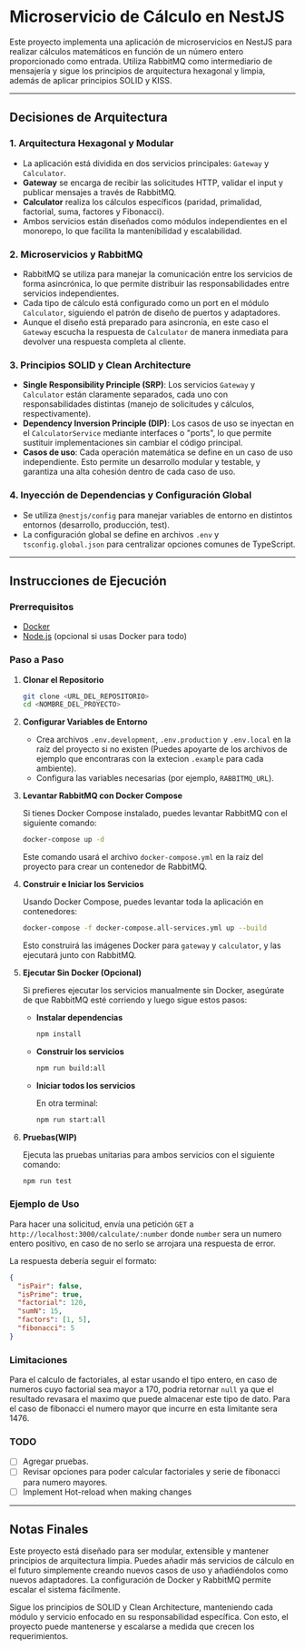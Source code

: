 # Microservicio de Cálculo en NestJS

Este proyecto implementa una aplicación de microservicios en NestJS para realizar cálculos matemáticos en función de un número entero proporcionado como entrada. Utiliza RabbitMQ como intermediario de mensajería y sigue los principios de arquitectura hexagonal y limpia, además de aplicar principios SOLID y KISS.

---

## Decisiones de Arquitectura

### 1. **Arquitectura Hexagonal y Modular**

- La aplicación está dividida en dos servicios principales: `Gateway` y `Calculator`.
- **Gateway** se encarga de recibir las solicitudes HTTP, validar el input y publicar mensajes a través de RabbitMQ.
- **Calculator** realiza los cálculos específicos (paridad, primalidad, factorial, suma, factores y Fibonacci).
- Ambos servicios están diseñados como módulos independientes en el monorepo, lo que facilita la mantenibilidad y escalabilidad.

### 2. **Microservicios y RabbitMQ**

- RabbitMQ se utiliza para manejar la comunicación entre los servicios de forma asincrónica, lo que permite distribuir las responsabilidades entre servicios independientes.
- Cada tipo de cálculo está configurado como un port en el módulo `Calculator`, siguiendo el patrón de diseño de puertos y adaptadores.
- Aunque el diseño está preparado para asincronía, en este caso el `Gateway` escucha la respuesta de `Calculator` de manera inmediata para devolver una respuesta completa al cliente.

### 3. **Principios SOLID y Clean Architecture**

- **Single Responsibility Principle (SRP)**: Los servicios `Gateway` y `Calculator` están claramente separados, cada uno con responsabilidades distintas (manejo de solicitudes y cálculos, respectivamente).
- **Dependency Inversion Principle (DIP)**: Los casos de uso se inyectan en el `CalculatorService` mediante interfaces o "ports", lo que permite sustituir implementaciones sin cambiar el código principal.
- **Casos de uso**: Cada operación matemática se define en un caso de uso independiente. Esto permite un desarrollo modular y testable, y garantiza una alta cohesión dentro de cada caso de uso.

### 4. **Inyección de Dependencias y Configuración Global**

- Se utiliza `@nestjs/config` para manejar variables de entorno en distintos entornos (desarrollo, producción, test).
- La configuración global se define en archivos `.env` y `tsconfig.global.json` para centralizar opciones comunes de TypeScript.

---

## Instrucciones de Ejecución

### Prerrequisitos

- [Docker](https://www.docker.com/)
- [Node.js](https://nodejs.org/) (opcional si usas Docker para todo)

### Paso a Paso

1. **Clonar el Repositorio**

   ```bash
   git clone <URL_DEL_REPOSITORIO>
   cd <NOMBRE_DEL_PROYECTO>
   ```

2. **Configurar Variables de Entorno**

   - Crea archivos `.env.development`, `.env.production` y `.env.local` en la raíz del proyecto si no existen (Puedes apoyarte de los archivos de ejemplo que encontraras con la extecion `.example` para cada ambiente).
   - Configura las variables necesarias (por ejemplo, `RABBITMQ_URL`).

3. **Levantar RabbitMQ con Docker Compose**

   Si tienes Docker Compose instalado, puedes levantar RabbitMQ con el siguiente comando:

   ```bash
   docker-compose up -d
   ```

   Este comando usará el archivo `docker-compose.yml` en la raíz del proyecto para crear un contenedor de RabbitMQ.

4. **Construir e Iniciar los Servicios**

   Usando Docker Compose, puedes levantar toda la aplicación en contenedores:

   ```bash
   docker-compose -f docker-compose.all-services.yml up --build
   ```

   Esto construirá las imágenes Docker para `gateway` y `calculator`, y las ejecutará junto con RabbitMQ.

5. **Ejecutar Sin Docker (Opcional)**

   Si prefieres ejecutar los servicios manualmente sin Docker, asegúrate de que RabbitMQ esté corriendo y luego sigue estos pasos:

   - **Instalar dependencias**

     ```bash
     npm install
     ```

   - **Construir los servicios**

     ```bash
     npm run build:all
     ```

   - **Iniciar todos los servicios**

     En otra terminal:

     ```bash
     npm run start:all
     ```

6. **Pruebas(WIP)**

   Ejecuta las pruebas unitarias para ambos servicios con el siguiente comando:

   ```bash
   npm run test
   ```

### Ejemplo de Uso

Para hacer una solicitud, envía una petición `GET` a `http://localhost:3000/calculate/:number` donde `number` sera un numero entero positivo, en caso de no serlo se arrojara una respuesta de error.

La respuesta debería seguir el formato:

```json
{
  "isPair": false,
  "isPrime": true,
  "factorial": 120,
  "sumN": 15,
  "factors": [1, 5],
  "fibonacci": 5
}
```

### Limitaciones

Para el calculo de factoriales, al estar usando el tipo entero, en caso de numeros cuyo factorial sea mayor a 170, podria retornar `null` ya que el resultado revasara el maximo que puede almacenar este tipo de dato. Para el caso de fibonacci el numero mayor que incurre en esta limitante sera 1476.

### TODO

- [ ] Agregar pruebas.
- [ ] Revisar opciones para poder calcular factoriales y serie de fibonacci para numero mayores.
- [ ] Implement Hot-reload when making changes

---

## Notas Finales

Este proyecto está diseñado para ser modular, extensible y mantener principios de arquitectura limpia. Puedes añadir más servicios de cálculo en el futuro simplemente creando nuevos casos de uso y añadiéndolos como nuevos adaptadores. La configuración de Docker y RabbitMQ permite escalar el sistema fácilmente.

Sigue los principios de SOLID y Clean Architecture, manteniendo cada módulo y servicio enfocado en su responsabilidad específica. Con esto, el proyecto puede mantenerse y escalarse a medida que crecen los requerimientos.

